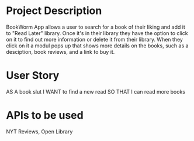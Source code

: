 # Project Description
BookWorm App allows a user to search for a book of their liking and add it to "Read Later" library. Once it's in their library they have the option to click on it to find out more information or delete it from their library. When they click on it a modul pops up that shows more details on the books, such as a desciption, book reviews, and a link to buy it. 

# User Story
AS A book slut
I WANT to find a new read
SO THAT I can read more books

# APIs to be used
NYT Reviews, Open Library
